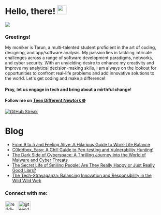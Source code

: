 # Hello, there! <img src="https://raw.githubusercontent.com/MartinHeinz/MartinHeinz/master/wave.gif" width="30px">
![](https://komarev.com/ghpvc/?username=REDDITARUN&color=brightgreen)

### Greetings! 
My moniker is Tarun, a multi-talented student proficient in the art of coding, designing, and app/software analysis. My passion lies in tackling intricate challenges across a range of software development paradigms, networks, and cyber security. With an unyielding desire to enhance my creativity and improve my analytical decision-making skills, I am always on the lookout for opportunities to confront real-life problems and add innovative solutions to the world. Let's get coding and make a difference!

#### Pray, let us engage in tech and bring about a mirthful change!

#### Follow me on [Teen Different Newtork 🌐](https://linktr.ee/teendifferent7)

[![GitHub Streak](https://streak-stats.demolab.com?user=REDDITARUN&theme=tokyonight&hide_border=true&background=EB545400)](https://git.io/streak-stats)

# Blog

<!-- BLOG-POST-LIST:START -->
- [From 9 to 5 and Feeling Alive: A Hilarious Guide to Work-Life Balance](https://medium.com/@teendifferent7/from-9-to-5-and-feeling-alive-a-hilarious-guide-to-work-life-balance-24b9e6e04624?source=rss-9ecb664d87c1------2)
- [C0lddbox_Easy: A Chill Guide to Pen-testing and Vulnerability Hunting!](https://medium.com/@teendifferent7/c0lddbox-easy-a-chill-guide-to-pen-testing-and-vulnerability-hunting-481f55eddb4?source=rss-9ecb664d87c1------2)
- [The Dark Side of Cyberspace: A Thrilling Journey into the World of Malware and Cyber Threats](https://medium.com/@teendifferent7/the-dark-side-of-cyberspace-a-thrilling-journey-into-the-world-of-malware-and-cyber-threats-ea3616980b9f?source=rss-9ecb664d87c1------2)
- [The Secret Life of Smiling People: Are They Really Happy or Just Really Good Liars?](https://medium.com/@teendifferent7/the-secret-life-of-smiling-people-are-they-really-happy-or-just-really-good-liars-38e63ad27652?source=rss-9ecb664d87c1------2)
- [The Tech-Stravaganza: Balancing Innovation and Responsibility in the Wild Wild Web](https://medium.com/@teendifferent7/the-tech-stravaganza-balancing-innovation-and-responsibility-in-the-wild-wild-web-a68ef3b1077a?source=rss-9ecb664d87c1------2)
<!-- BLOG-POST-LIST:END -->


<h3 align="left">Connect with me:</h3>
<p align="left">
<a href="https://linkedin.com/in/reddi-tarun-466470190" target="blank"><img align="center" src="https://raw.githubusercontent.com/rahuldkjain/github-profile-readme-generator/master/src/images/icons/Social/linked-in-alt.svg" alt="reddi-tarun-466470190" height="30" width="40" /></a>
<a href="https://medium.com/@teendifferent7" target="blank"><img align="center" src="https://raw.githubusercontent.com/rahuldkjain/github-profile-readme-generator/master/src/images/icons/Social/medium.svg" alt="@teendifferent7" height="30" width="40" /></a>
</p>

<!--
**REDDITARUN/REDDITARUN** is a ✨ _special_ ✨ repository because its `README.md` (this file) appears on your GitHub profile.

Here are some ideas to get you started:

- 🔭 I’m currently working on ...
- 🌱 I’m currently learning ...
- 👯 I’m looking to collaborate on ...
- 🤔 I’m looking for help with ...
- 💬 Ask me about ...
- 📫 How to reach me: ...
- 😄 Pronouns: ...
- ⚡ Fun fact: ...
-->
